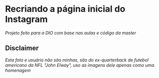#  Recriando a página inicial do Instagram 
 *Projeto feito para a DIO  com base nas aulas e código da master*
 
 ## Disclaimer ##
*Esta foto e usuário não são minhas, são do ex-quarterback de futebol americano da NFL "John Elway", uso as imagens dele apenas como uma homenagem*

